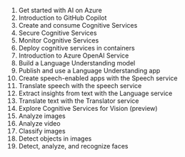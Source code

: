 1. Get started with AI on Azure
2. Introduction to GitHub Copilot
3. Create and consume Cognitive Services
4. Secure Cognitive Services
5. Monitor Cognitive Services
6. Deploy cognitive services in containers
7. Introduction to Azure OpenAI Service
8. Build a Language Understanding model
9. Publish and use a Language Understanding app
10. Create speech-enabled apps with the Speech service
11. Translate speech with the speech service
12. Extract insights from text with the Language service
13. Translate text with the Translator service
14. Explore Cognitive Services for Vision (preview)
15. Analyze images
16. Analyze video
17. Classify images
18. Detect objects in images
19. Detect, analyze, and recognize faces